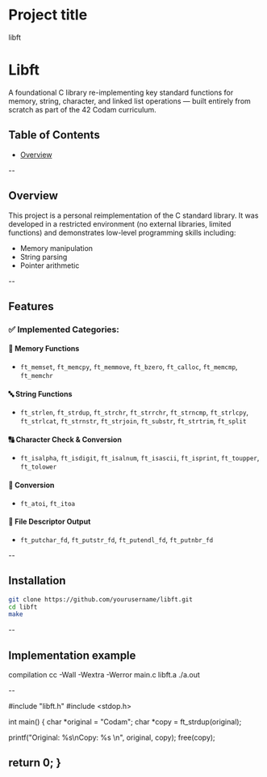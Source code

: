 # Project title 
libft
# Libft
A foundational C library re-implementing key standard functions for memory, string, character, and linked list operations — built entirely from scratch as part of the 42 Codam curriculum.


## Table of Contents
- [Overview](#-overview)

--

## Overview
This project is a personal reimplementation of the C standard library. It was developed in a restricted environment (no external libraries, limited functions) and demonstrates low-level programming skills including:

- Memory manipulation
- String parsing
- Pointer arithmetic

--

## Features

### ✅ Implemented Categories:

#### 🧠 Memory Functions
- `ft_memset`, `ft_memcpy`, `ft_memmove`, `ft_bzero`, `ft_calloc`, `ft_memcmp`, `ft_memchr`

#### 🔤 String Functions
- `ft_strlen`, `ft_strdup`, `ft_strchr`, `ft_strrchr`, `ft_strncmp`, `ft_strlcpy`, `ft_strlcat`, `ft_strnstr`, `ft_strjoin`, `ft_substr`, `ft_strtrim`, `ft_split`

#### 🔠 Character Check & Conversion
- `ft_isalpha`, `ft_isdigit`, `ft_isalnum`, `ft_isascii`, `ft_isprint`, `ft_toupper`, `ft_tolower`

#### 🔢 Conversion
- `ft_atoi`, `ft_itoa`

#### 📁 File Descriptor Output
- `ft_putchar_fd`, `ft_putstr_fd`, `ft_putendl_fd`, `ft_putnbr_fd`

--

## Installation

```bash
git clone https://github.com/yourusername/libft.git
cd libft
make 
```

--

## Implementation example

compilation 
  cc -Wall -Wextra -Werror main.c libft.a
  ./a.out

--

#include "libft.h"
#include <stdop.h>

int  main() {
  char *original = "Codam";
  char *copy = ft_strdup(original);
  
  printf("Original: %s\nCopy: %s \n", original, copy);
  free(copy);
  
  return 0;
}
--
